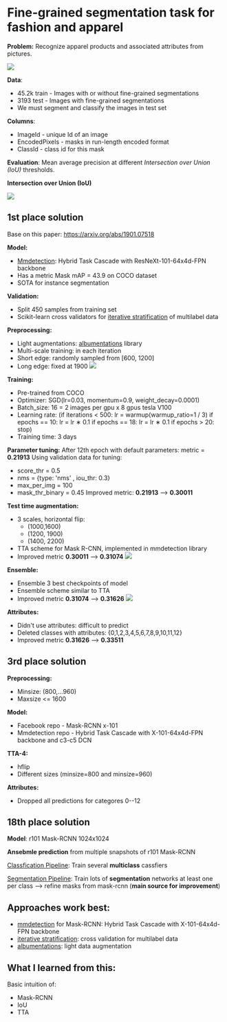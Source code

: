 # Fine-grained segmentation task for fashion and apparel
**Problem:** Recognize apparel products and associated attributes from pictures.

![](https://s3.amazonaws.com/ifashionist/Kaggle/Kaggle3.jpg)

**Data**:
* 45.2k train - Images with or without fine-grained segmentations 
* 3193 test - Images with fine-grained segmentations
* We must segment and classify the images in test set

**Columns**:
* ImageId - unique Id of an image
* EncodedPixels - masks in run-length encoded format
* ClassId - class id for this mask

**Evaluation**: Mean average precision at different *Intersection over Union (IoU)* thresholds. 

**Intersection over Union (IoU)**

![](https://storage.googleapis.com/kaggle-media/competitions/rsna/IoU.jpg)


## 1st place solution
Base on this paper: https://arxiv.org/abs/1901.07518

**Model:**
* [Mmdetection](https://github.com/open-mmlab/mmdetection): Hybrid Task Cascade with ResNeXt-101-64x4d-FPN backbone
* Has a metric Mask mAP = 43.9 on COCO dataset
* SOTA for instance segmentation

**Validation:**
* Split 450 samples from training set
* Scikit-learn cross validators for [iterative stratification](https://github.com/trent-b/iterative-stratification) of multilabel data

**Preprocessing:**
 * Light augmentations:  [albumentations](https://github.com/albumentations-team/albumentations) library
 * Multi-scale training: in each iteration
 * Short edge: randomly sampled from [600, 1200]
 * Long edge: fixed at 1900
![](https://raw.githubusercontent.com/amirassov/kaggle-imaterialist/master/figures/preproc.png)

**Training:**
* Pre-trained from COCO
* Optimizer: SGD(lr=0.03, momentum=0.9, weight_decay=0.0001)
* Batch_size: 16 = 2 images per gpu x 8 gpus tesla V100
* Learning rate:
 (if iterations < 500: lr = warmup(warmup_ratio=1 / 3) if epochs == 10: lr = lr ∗ 0.1 if epochs == 18: lr = lr ∗ 0.1 if epochs > 20: stop)
* Training time: 3 days

**Parameter tuning:**
After 12th epoch with default parameters: metric = **0.21913**
Using validation data for tuning:
* score_thr = 0.5
* nms = {type: 'nms' , iou_thr: 0.3}
* max_per_img = 100
* mask_thr_binary = 0.45
Improved metric: **0.21913** --> **0.30011**

**Test time augmentation:**
* 3 scales, horizontal flip:
    * (1000,1600)
    * (1200, 1900)
    * (1400, 2200)
* TTA scheme for Mask R-CNN, implemented in mmdetection library
* Improved metric **0.30011** --> **0.31074**
![](https://raw.githubusercontent.com/amirassov/kaggle-imaterialist/master/figures/tta.png)

**Ensemble:**
* Ensemble 3 best checkpoints of model
* Ensemble scheme similar to TTA
* Improved metric **0.31074** --> **0.31626**
![](https://raw.githubusercontent.com/amirassov/kaggle-imaterialist/master/figures/ensemble.png)

**Attributes:**
* Didn't use attributes: difficult to predict
* Deleted classes with attributes: {0,1,2,3,4,5,6,7,8,9,10,11,12} 
* Improved metric **0.31626** --> **0.33511**

## 3rd place solution

**Preprocessing:** 
* Minsize: (800,...960)
* Maxsize <= 1600

**Model:**
* Facebook repo - Mask-RCNN x-101
* Mmdetection repo - Hybrid Task Cascade with X-101-64x4d-FPN backbone and c3-c5 DCN

**TTA-4:**
* hflip
* Different sizes (minsize=800 and minsize=960)

**Attributes:**
* Dropped all predictions for categores 0--12

## 18th place solution

**Model**: r101 Mask-RCNN 1024x1024

**Ansebmle prediction** from multiple snapshots of r101 Mask-RCNN

[Classfication Pipeline](https://github.com/musket-ml/classification_training_pipeline): Train several **multiclass** cassfiers

[Segmentation Pipeline](https://github.com/musket-ml/segmentation_training_pipeline): Train lots of **segmentation** networks at least one per class --> refine masks from mask-rcnn (**main source for improvement**)

## Approaches work best:
* [mmdetection](https://github.com/open-mmlab/mmdetection) for Mask-RCNN: Hybrid Task Cascade with X-101-64x4d-FPN backbone 
* [iterative stratification](https://github.com/trent-b/iterative-stratification): cross validation for multilabel data
* [albumentations](https://github.com/albumentations-team/albumentations): light data augmentation

## What I learned from this:
Basic intuition of:
* Mask-RCNN
* IoU
* TTA
